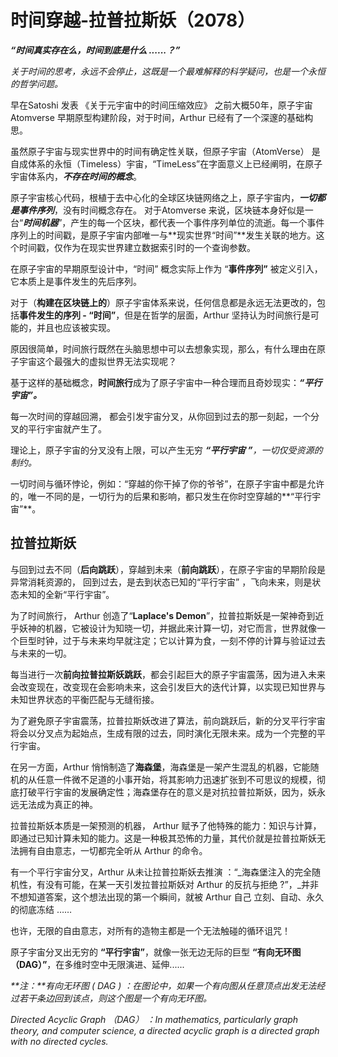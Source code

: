 # 时间穿越-拉普拉斯妖（2078）

_**“时间真实存在么，时间到底是什么 ......？”**_   &#x20;



_关于时间的思考，永远不会停止，这既是一个最难解释的科学疑问，也是一个永恒的哲学问题。_



早在Satoshi 发表 《关于元宇宙中的时间压缩效应》 之前大概50年，原子宇宙 Atomverse 早期原型构建阶段，对于时间，Arthur 已经有了一个深邃的基础构思。



虽然原子宇宙与现实世界中的时间有确定性关联，但原子宇宙（AtomVerse） 是自成体系的永恒（Timeless）宇宙，“TimeLess”在字面意义上已经阐明，在原子宇宙体系内，_**不存在时间的概念**_。



原子宇宙核心代码，根植于去中心化的全球区块链网络之上，原子宇宙内，_**一切都是事件序列**_，没有时间概念存在。 对于Atomverse 来说，区块链本身好似是一台“_**时间机器**_”，产生的每一个区块，都代表一个事件序列单位的流逝。每一个事件序列上的时间戳，是原子宇宙内部唯一与**现实世界“时间”**发生关联的地方。这个时间戳，仅作为在现实世界建立数据索引时的一个查询参数。



在原子宇宙的早期原型设计中，“时间” 概念实际上作为 “**事件序列”** 被定义引入，它本质上是事件发生的先后序列。



对于（**构建在区块链上的**）原子宇宙体系来说，任何信息都是永远无法更改的，包括**事件发生的序列 - “时间”**，但是在哲学的层面，Arthur 坚持认为时间旅行是可能的，并且也应该被实现。

原因很简单，时间旅行既然在头脑思想中可以去想象实现，那么，有什么理由在原子宇宙这个最强大的虚拟世界无法实现呢？



基于这样的基础概念，**时间旅行**成为了原子宇宙中一种合理而且奇妙现实：_**“平行宇宙”。**_

每一次时间的穿越回溯， 都会引发宇宙分叉，从你回到过去的那一刻起，一个分叉的平行宇宙就产生了。

理论上，原子宇宙的分叉没有上限，可以产生无穷 _**“平行宇宙 ”**，一切仅受资源的制约。_



一切时间与循环悖论，例如：“穿越的你干掉了你的爷爷”，在原子宇宙中都是允许的，唯一不同的是，一切行为的后果和影响，都只发生在你时空穿越的**“平行宇宙”**。



## 拉普拉斯妖

与回到过去不同（**后向跳跃**），穿越到未来（**前向跳跃**），在原子宇宙的早期阶段是异常消耗资源的， 回到过去，是去到状态已知的“平行宇宙” ，飞向未来，则是状态未知的全新“平行宇宙”。



为了时间旅行， Arthur 创造了“**Laplace's Demon**”，拉普拉斯妖是一架神奇到近乎妖神的机器，它被设计为知晓一切，并据此来计算一切，对它而言，世界就像一个巨型时钟，过于与未来均早就注定；它以计算为食，一刻不停的计算与验证过去与未来的一切。



每当进行一次**前向拉普拉斯妖跳跃**，都会引起巨大的原子宇宙震荡，因为进入未来会改变现在，改变现在会影响未来，这会引发巨大的迭代计算，以实现已知世界与未知世界状态的平衡匹配与无缝衔接。

为了避免原子宇宙震荡，拉普拉斯妖改进了算法，前向跳跃后，新的分叉平行宇宙将会以分叉点为起始点，生成有限的过去，同时演化无限未来。成为一个完整的平行宇宙。



在另一方面，Arthur 悄悄制造了**海森堡**，海森堡是一架产生混乱的机器，它能随机的从任意一件微不足道的小事开始，将其影响力迅速扩张到不可思议的规模，彻底打破平行宇宙的发展确定性；海森堡存在的意义是对抗拉普拉斯妖，因为，妖永远无法成为真正的神。



拉普拉斯妖本质是一架预测的机器， Arthur 赋予了他特殊的能力：知识与计算，即通过已知计算未知的能力。这是一种极其恐怖的力量，其代价就是拉普拉斯妖无法拥有自由意志，一切都完全听从 Arthur 的命令。



有一个平行宇宙分叉，Arthur 从未让拉普拉斯妖去推演 ：“_海森堡注入的完全随机性，有没有可能，在某一天引发拉普拉斯妖对 Arthur 的反抗与拒绝 ?”，_并非不想知道答案，这个想法出现的第一个瞬间，就被 Arthur 自己 立刻、自动、永久的彻底冻结 ……&#x20;

也许，无限的自由意志，对所有的造物主都是一个无法触碰的循环诅咒！



原子宇宙分叉出无穷的 **“平行宇宙”**，就像一张无边无际的巨型 **“有向无环图（DAG）”**，在多维时空中无限演进、延伸......





_**注：**有向无环图 ( DAG ) ：在图论中，如果一个有向图从任意顶点出发无法经过若干条边回到该点，则这个图是一个有向无环图。_

_Directed Acyclic Graph （DAG） ：In mathematics, particularly graph theory, and computer science, a directed acyclic graph is a directed graph with no directed cycles._&#x20;


